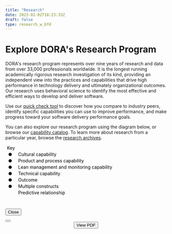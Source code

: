 ```yaml
---
title: "Research"
date: 2023-02-02T18:23:33Z
draft: false
type: research_w_bfd
---
```


# Explore DORA's Research Program
DORA's research program represents over nine years of research and data from over 33,000 professionals worldwide. It is the longest running academically rigorous research investigation of its kind, providing an independent view into the practices and capabilities that drive high performance in technology delivery and ultimately organizational outcomes. Our research uses behavioral science to identify the most effective and efficient ways to develop and deliver software.

Use our [quick check tool](/quickcheck/) to discover how you compare to industry peers, identify specific capabilities you can use to improve performance, and make progress toward your software delivery performance goals.

You can also explore our research program using the diagram below, or browse our [capability catalog](/devops-capabilities/). To learn more about research from a particular year, browse the [research archives](/research/archives/).

<link href="https://www.gstatic.com/glue/latest/hercules.min.css" rel="stylesheet">
<link href="https://www.gstatic.com/glue/v21_0/glue.min.css" rel="stylesheet">
<link href="/css/research.css" rel="stylesheet">
<script src="https://www.gstatic.com/glue/v20_0/glue-detect.min.js"></script>
<script src="https://d3js.org/d3.v5.min.js"></script>
<section class="hero fullbleed-background">
    <div class="h-c-page text-left">
        <div id="bfd"></div>
        <svg id="key" width="100%" height="170">
            <text x="5" y="15" class="bfd-title">Key</text>
            <circle r="5" cx="15" cy="30" class="bfd-circle cultural"></circle>
            <text x="40" y="35" class="bfd-text">Cultural capability</text>
            <circle r="5" cx="15" cy="50" class="bfd-circle process"></circle>
            <text x="40" y="55" class="bfd-text">Product and process capability</text>
            <circle r="5" cx="15" cy="70" class="bfd-circle management"></circle>
            <text x="40" y="75" class="bfd-text">Lean management and monitoring capability</text>
            <circle r="5" cx="15" cy="90" class="bfd-circle technical"></circle>
            <text x="40" y="95" class="bfd-text">Technical capability</text>
            <circle r="5" cx="15" cy="110" class="bfd-circle outcome"></circle>
            <text x="40" y="115" class="bfd-text outcome-text">Outcome</text>
            <circle r="5" cx="15" cy="130" class="bfd-circle transparent"></circle>
            <text x="40" y="135" class="bfd-text">Multiple constructs</text>
            <text x="11.7" y="134" class="plus">+</text>
            <path id="key-link" class="link" d="M0 150 l20 0 m15 0" marker-end="url(#arrow)"></path>
            <text x="40" y="155" class="bfd-text">Predictive relationship</text>
        </svg>
        <div id="modal" class="glue-modal text-center" role="dialog" aria-modal="true" aria-labelledby="modal-label"
            aria-describedby="modal-content">
            <div class="wrapper">
                <h2 id="modal-label" class="glue-headline glue-headline--one"></h2>
                <div id="modal-content" class="glue-mod-mt-std"></div>
                <p class="modal-close-wrapper">
                    <button id="modal-close" class="glue-button h-c-button--secondary modal-close">Close</button>
                </p>
                <button class="glue-modal__close-btn"></button>
            </div>
        </div>
    </div>
</section>
<script src="https://www.gstatic.com/external_hosted/hammerjs/v2_0_2/hammer.min.js"></script>
<script src="https://www.gstatic.com/glue/v21_0/glue-vanilla.min.js"></script>
<script src="/js/research.js"></script>

<div style="text-align:center"><a href="/pdf/big_friendly_diagram.pdf" target="_blank"><button>View PDF</button></a></div>
